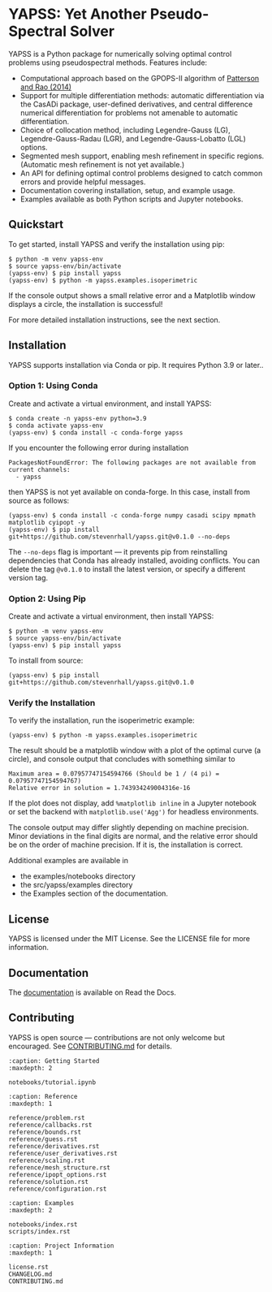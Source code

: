 # YAPSS: Yet Another Pseudo-Spectral Solver

YAPSS is a Python package for numerically solving optimal control problems using
pseudospectral methods. Features include:

- Computational approach based on the GPOPS-II algorithm of
  [Patterson and Rao (2014)](https://dl.acm.org/doi/pdf/10.1145/2558904)
- Support for multiple differentiation methods: automatic differentiation via the CasADi
  package, user-defined derivatives, and central difference numerical differentiation for
  problems not amenable to automatic differentiation.
- Choice of collocation method, including Legendre-Gauss (LG), Legendre-Gauss-Radau (LGR),
  and Legendre-Gauss-Lobatto (LGL) options.
- Segmented mesh support, enabling mesh refinement in specific regions. (Automatic mesh
  refinement is not yet available.)
- An API for defining optimal control problems designed to catch common errors
  and provide helpful messages.
- Documentation covering installation, setup, and example usage.
- Examples available as both Python scripts and Jupyter notebooks.

## Quickstart

To get started, install YAPSS  and verify the installation using pip:

```console
$ python -m venv yapss-env
$ source yapss-env/bin/activate
(yapss-env) $ pip install yapss
(yapss-env) $ python -m yapss.examples.isoperimetric
```

If the console output shows a small relative error and a Matplotlib window displays 
a circle, the installation is successful!

For more detailed installation instructions, see the next section.

## Installation

YAPSS supports installation via Conda or pip. It requires Python 3.9 or later..

### Option 1: Using Conda

Create and activate a virtual environment, and install YAPSS:

```console
$ conda create -n yapss-env python=3.9
$ conda activate yapss-env
(yapss-env) $ conda install -c conda-forge yapss
```

If you encounter the following error during installation

```text
PackagesNotFoundError: The following packages are not available from current channels:
  - yapss
```

then YAPSS is not yet available on conda-forge. In this case, install from source as follows:

```console
(yapss-env) $ conda install -c conda-forge numpy casadi scipy mpmath matplotlib cyipopt -y
(yapss-env) $ pip install git+https://github.com/stevenrhall/yapss.git@v0.1.0 --no-deps
```

The ``--no-deps`` flag is important — it prevents pip from reinstalling dependencies that
Conda has already installed, avoiding conflicts. You can delete the tag ``@v0.1.0`` to
install the latest version, or specify a different version tag.

### Option 2: Using Pip

Create and activate a virtual environment, then install YAPSS:

```console
$ python -m venv yapss-env
$ source yapss-env/bin/activate
(yapss-env) $ pip install yapss
```

To install from source:

```console
(yapss-env) $ pip install git+https://github.com/stevenrhall/yapss.git@v0.1.0
```

### Verify the Installation

To verify the installation, run the isoperimetric example:

```console
(yapss-env) $ python -m yapss.examples.isoperimetric
```

The result should be a matplotlib window with a plot of the optimal curve (a circle), and
console output that concludes with something similar to

```text
Maximum area = 0.07957747154594766 (Should be 1 / (4 pi) = 0.07957747154594767)
Relative error in solution = 1.743934249004316e-16
```

If the plot does not display, add `%matplotlib inline` in a Jupyter notebook or set the 
backend with `matplotlib.use('Agg')` for headless environments.

The console output may differ slightly depending on machine precision. Minor deviations in
the final digits are normal, and the relative error should be on the order of machine
precision. If it is, the installation is correct.

Additional examples are available in 

- the examples/notebooks directory
- the src/yapss/examples directory
- the Examples section of the documentation.

## License

YAPSS is licensed under the MIT License. See the LICENSE file for more information.

## Documentation

The [documentation](https://yapss.readthedocs.io/) is available on Read the Docs.

## Contributing

YAPSS is open source — contributions are not only welcome but encouraged. See
[CONTRIBUTING.md](https://github.com/stevenrhall/yapss/blob/main/CONTRIBUTING.md) for details.

<!-- End README.md -->

```{toctree}
:caption: Getting Started
:maxdepth: 2

notebooks/tutorial.ipynb
```

```{toctree}
:caption: Reference
:maxdepth: 1

reference/problem.rst
reference/callbacks.rst
reference/bounds.rst
reference/guess.rst
reference/derivatives.rst
reference/user_derivatives.rst
reference/scaling.rst
reference/mesh_structure.rst
reference/ipopt_options.rst
reference/solution.rst
reference/configuration.rst
```

```{toctree}
:caption: Examples
:maxdepth: 2

notebooks/index.rst
scripts/index.rst
```

```{toctree}
:caption: Project Information
:maxdepth: 1

license.rst
CHANGELOG.md
CONTRIBUTING.md
```
